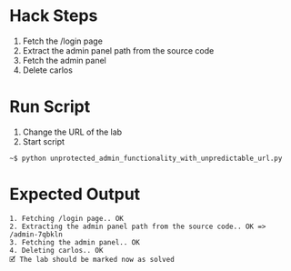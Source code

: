 # Hack Steps

1. Fetch the /login page
2. Extract the admin panel path from the source code
3. Fetch the admin panel
4. Delete carlos

# Run Script

1. Change the URL of the lab
2. Start script

```
~$ python unprotected_admin_functionality_with_unpredictable_url.py
```

# Expected Output

```
1. Fetching /login page.. OK
2. Extracting the admin panel path from the source code.. OK => /admin-7qbkln
3. Fetching the admin panel.. OK
4. Deleting carlos.. OK
🗹 The lab should be marked now as solved
```
